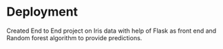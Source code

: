 # Deployment

Created End to End project on Iris data with help of Flask as front end and Random forest algorithm to provide predictions. 
